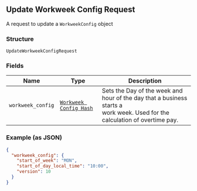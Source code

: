 ## Update Workweek Config Request

A request to update a `WorkweekConfig` object

### Structure

`UpdateWorkweekConfigRequest`

### Fields

| Name | Type | Description |
|  --- | --- | --- |
| `workweek_config` | [`Workweek Config Hash`]($m/WorkweekConfig) | Sets the Day of the week and hour of the day that a business starts a <br>work week. Used for the calculation of overtime pay. |

### Example (as JSON)

```json
{
  "workweek_config": {
    "start_of_week": "MON",
    "start_of_day_local_time": "10:00",
    "version": 10
  }
}
```


